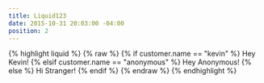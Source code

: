 ```yaml
---
title: Liquid123
date: 2015-10-31 20:03:00 -04:00
position: 2
---
```


{% highlight liquid %}
{% raw %}
{% if customer.name == "kevin" %}
  Hey Kevin!
{% elsif customer.name == "anonymous" %}
  Hey Anonymous!
{% else %}
  Hi Stranger!
{% endif %}
{% endraw %}
{% endhighlight %}